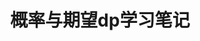 ---
title: "概率与期望dp学习笔记"
description: "如题"
pubDate: "Mar 13 2025"
image: "/head_pic/Nahida_2.webp"
categories:
  - tech
tags:
  - 学习笔记
---